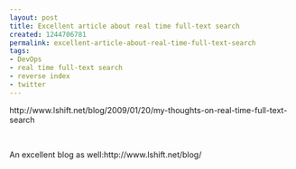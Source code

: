 ```yaml
---
layout: post
title: Excellent article about real time full-text search
created: 1244706781
permalink: excellent-article-about-real-time-full-text-search
tags:
- DevOps
- real time full-text search
- reverse index
- twitter
---
```

<p>http://www.lshift.net/blog/2009/01/20/my-thoughts-on-real-time-full-text-search</p>
<p>&nbsp;</p>
<p>An excellent blog as well:http://www.lshift.net/blog/</p>
<p>&nbsp;</p>
